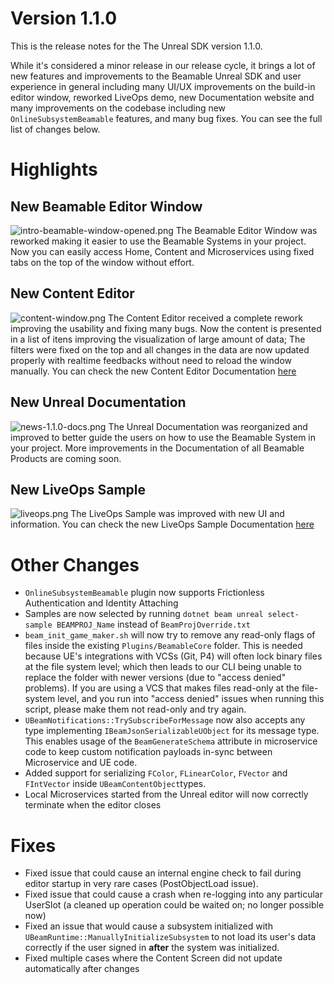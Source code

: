 # Version 1.1.0
This is the release notes for the The Unreal SDK version 1.1.0.

While it's considered a minor release in our release cycle, it brings a lot of new features and improvements to the Beamable Unreal SDK and user experience in general including many UI/UX improvements on the build-in editor window, reworked LiveOps demo, new Documentation website and many improvements on the codebase including new `OnlineSubsystemBeamable` features, and many bug fixes. You can see the full list of changes below.

# Highlights

## New Beamable Editor Window
![intro-beamable-window-opened.png](../media/imgs/intro-beamable-window-opened.png)
The Beamable Editor Window was reworked making it easier to use the Beamable Systems in your project. Now you can easily access Home, Content and Microservices using fixed tabs on the top of the window without effort.

## New Content Editor
![content-window.png](../media/imgs/content-window.png)
The Content Editor received a complete rework improving the usability and fixing many bugs. Now the content is presented in a list of itens improving the visualization of large amount of data; The filters were fixed on the top and all changes in the data are now updated properly with realtime feedbacks without need to reload the window manually. You can check the new Content Editor Documentation [here](../user-reference/beamable-services/content.md)

## New Unreal Documentation
![news-1.1.0-docs.png](../media/imgs/news-1.1.0-docs.png)
The Unreal Documentation was reorganized and improved to better guide the users on how to use the Beamable System in your project. More improvements in the Documentation of all Beamable Products are coming soon.

## New LiveOps Sample
![liveops.png](../media/imgs/liveops.png)
The LiveOps Sample was improved with new UI and information. You can check the new LiveOps Sample Documentation [here](../samples/live-ops-demo.md)

# Other Changes
- `OnlineSubsystemBeamable` plugin now supports Frictionless Authentication and Identity Attaching
- Samples are now selected by running `dotnet beam unreal select-sample BEAMPROJ_Name` instead of `BeamProjOverride.txt`
- `beam_init_game_maker.sh` will now try to remove any read-only flags of files inside the existing `Plugins/BeamableCore` folder.
  This is needed because UE's integrations with VCSs (Git, P4) will often lock binary files at the file system level; which then
  leads to our CLI being unable to replace the folder with newer versions (due to "access denied" problems). If you are using a VCS that
  makes files read-only at the file-system level, and you run into "access denied" issues when running this script, please make them not read-only and try again.
- `UBeamNotifications::TrySubscribeForMessage` now also accepts any type implementing `IBeamJsonSerializableUObject` for its message type.
  This enables usage of the `BeamGenerateSchema` attribute in microservice code to keep custom notification payloads in-sync between Microservice and UE code.
- Added support for serializing `FColor`, `FLinearColor`, `FVector` and `FIntVector` inside `UBeamContentObject`types.
- Local Microservices started from the Unreal editor will now correctly terminate when the editor closes

# Fixes
- Fixed issue that could cause an internal engine check to fail during editor startup in very rare cases (PostObjectLoad issue).
- Fixed issue that could cause a crash when re-logging into any particular UserSlot (a cleaned up operation could be waited on; no longer possible now)
- Fixed an issue that would cause a subsystem initialized with `UBeamRuntime::ManuallyInitializeSubsystem` to not load its user's data correctly if the user signed in **after** the system was initialized.
- Fixed multiple cases where the Content Screen did not update automatically after changes